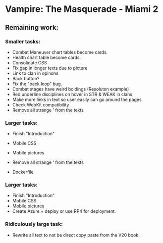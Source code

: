 # Vampire: The Masquerade - Miami 2

## Remaining work:
### Smaller tasks:
- Combat Maneuver chart tables become cards.
- Health chart table become cards.
- Consolidate CSS
- Fix gap in longer texts due to picture
- Link to clan in opinons
- Back button?
- Fix the "back loop" bug.
- Combat stages have weird boldings (Resoluton example)
- Red underline disciplines on hover in STR & WEAK in clans
- Make more links in text so user easily can go around the pages.
- Check WebKit compatibility
- Remove all strange ' from the texts


### Larger tasks:
- Finish "Introduction"
- Mobile CSS
- Mobile pictures

- Remove all strange ' from the texts
- Dockerfile

### Larger tasks:
- Finish "Introduction"
- Mobile CSS
- Mobile pictures
- Create Azure + deploy or use RP4 for deployment.

### Ridiculously large task:
- Rewrite all text to not be direct copy paste from the V20 book.